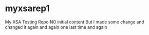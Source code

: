 # myxsarep1
My XSA Testing Repo
NO initial content
But I made some change
and changed it again
and again
one last time
and again